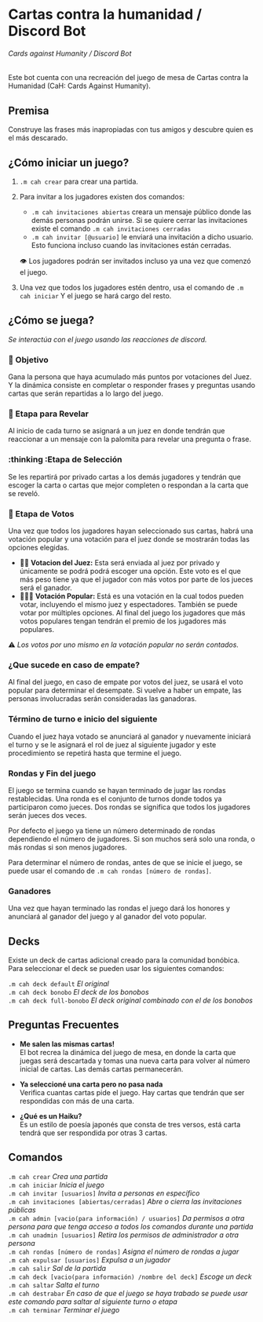 # Cartas contra la humanidad / Discord Bot
###### Cards against Humanity / Discord Bot
Este bot cuenta con una recreación del juego de mesa de Cartas contra la Humanidad (CaH: Cards Against Humanity).

## Premisa
Construye las frases más inapropiadas con tus amigos y descubre quien es el más descarado.

## ¿Cómo iniciar un juego?
1. `.m cah crear` para crear una partida.
2. Para invitar a los jugadores existen dos comandos:
    - `.m cah invitaciones abiertas` creara un mensaje público donde las demás personas podrán unirse.  Si se quiere cerrar las invitaciones existe el comando `.m cah invitaciones cerradas`
    - `.m cah invitar [@usuario]` le enviará una invitación a dicho usuario. Esto funciona incluso cuando las invitaciones están cerradas.
    
    :eye: Los jugadores podrán ser invitados incluso ya una vez que comenzó el juego.
3. Una vez que todos los jugadores estén dentro, usa el comando de `.m cah iniciar` Y el juego se hará cargo del resto. 

## ¿Cómo se juega? 
*Se interactúa con el juego usando las reacciones de discord.*

### :dart: Objetivo
Gana la persona que haya acumulado más puntos por votaciones del Juez. Y la dinámica consiste en completar o responder frases y preguntas usando cartas que serán repartidas a lo largo del juego.

### :mag_right: Etapa para Revelar
Al inicio de cada turno se asignará a un juez en donde tendrán que reaccionar a un mensaje con la palomita para revelar una pregunta o frase.

### :thinking :Etapa de Selección
Se les repartirá por privado cartas a los demás jugadores y tendrán que escoger la carta o cartas que mejor completen o respondan a la carta que se reveló.

### :scroll: Etapa de Votos
Una vez que todos los jugadores hayan seleccionado sus cartas, habrá una votación popular y una votación para el juez donde se mostrarán todas las opciones elegidas.

- :man_judge: **Votacion del Juez:** Esta será enviada al juez por privado y únicamente se podrá podrá escoger una opción. Este voto es el que más peso tiene ya que el jugador con más votos por parte de los jueces será el ganador.
- :people_holding_hands: **Votación Popular:** Está es una votación en la cual todos pueden votar, incluyendo el mismo juez y espectadores. También se puede votar por múltiples opciones. Al final del juego los jugadores que más votos populares tengan tendrán el premio de los jugadores más populares.

:warning: *Los votos por uno mismo en la votación popular no serán contados.*

### ¿Que sucede en caso de empate?
Al final del juego, en caso de empate por votos del juez, se usará el voto popular para determinar el desempate. Si vuelve a haber un empate, las personas involucradas serán consideradas las ganadoras.

### Término de turno e inicio del siguiente
Cuando el juez haya votado se anunciará al ganador y nuevamente iniciará el turno y se le asignará el rol de juez al siguiente jugador y este procedimiento se repetirá hasta que termine el juego.

### Rondas y Fin del juego
El juego se termina cuando se hayan terminado de jugar las rondas restablecidas. Una ronda es el conjunto de turnos donde todos ya participaron como jueces. Dos rondas se significa que todos los jugadores serán jueces dos veces.

Por defecto el juego ya tiene un número determinado de rondas dependiendo el número de jugadores. Si son muchos será solo una ronda, o más rondas si son menos jugadores.

Para determinar el número de rondas, antes de que se inicie el juego, se puede usar el comando de `.m cah rondas [número de rondas]`.

### Ganadores
 Una vez que hayan terminado las rondas el juego dará los honores y anunciará al ganador del juego y al ganador del voto popular.
 
## Decks
Existe un deck de cartas adicional creado para la comunidad bonóbica. Para seleccionar el deck se pueden usar los siguientes comandos:

`.m cah deck default` *El original*  
`.m cah deck bonobo` *El deck de los bonobos*  
`.m cah deck full-bonobo` *El deck original combinado con el de los bonobos*
 
## Preguntas Frecuentes
- **Me salen las mismas cartas!**  
El bot recrea la dinámica del juego de mesa, en donde la carta que juegas será descartada y tomas una nueva carta para volver al número inicial de cartas. Las demás cartas permanecerán.

- **Ya seleccioné una carta pero no pasa nada**  
Verifica cuantas cartas pide el juego. Hay cartas que tendrán que ser respondidas con más de una carta.

- **¿Qué es un Haiku?**  
Es un estilo de poesía japonés que consta de tres versos, está carta tendrá que ser respondida por otras 3 cartas.
 
## Comandos
 `.m cah crear` *Crea una partida*  
`.m cah iniciar` *Inicia el juego*  
`.m cah invitar [usuarios]` *Invita a personas en específico*  
`.m cah invitaciones [abiertas/cerradas]` *Abre o cierra las invitaciones públicas*  
`.m cah admin [vacio(para información) / usuarios]` *Da permisos a otra persona para que tenga acceso a todos los comandos durante una partida*  
`.m cah unadmin [usuarios]` *Retira los permisos de administrador a otra persona*  
`.m cah rondas [número de rondas]` *Asigna el número de rondas a jugar*  
`.m cah expulsar [usuarios]` *Expulsa a un jugador*  
`.m cah salir` *Sal de la partida*  
`.m cah deck [vacio(para información) /nombre del deck]` *Escoge un deck*  
`.m cah saltar` *Salta el turno*  
`.m cah destrabar` *En caso de que el juego se haya trabado se puede usar este comando para saltar al siguiente turno o etapa*  
`.m cah terminar` *Terminar el juego*